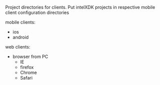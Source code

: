 Project directories for clients. Put intelXDK projects in respective mobile client configuration directories

mobile clients:
- ios
- android
	
web clients:
- browser from PC
	- IE
	- firefox
	- Chrome
	- Safari
